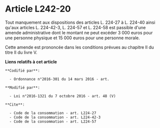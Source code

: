 # Article L242-20

Tout manquement aux dispositions des articles L. 224-27 à L. 224-40 ainsi qu'aux articles L. 224-42-3, L. 224-57 et L. 224-58
est passible d'une amende administrative dont le montant ne peut excéder 3 000 euros pour une personne physique et 15 000
euros pour une personne morale. 

Cette amende est prononcée dans les conditions prévues au chapitre II du titre II du livre V.

**Liens relatifs à cet article**

	**Codifié par**:

	  - Ordonnance n°2016-301 du 14 mars 2016 - art.

	**Modifié par**:

	  - Loi n°2016-1321 du 7 octobre 2016 - art. 48 (V)

	**Cite**:

	  - Code de la consommation - art. L224-27
	  - Code de la consommation - art. L224-42-3
	  - Code de la consommation - art. L224-57
